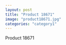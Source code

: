 ```yaml
---
layout: post
title: "Product 18671"
image: "product18671.jpg"
categories: "category1"
---
```

Product 18671
